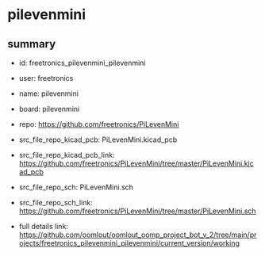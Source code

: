 # pilevenmini
 
## summary 
* id: freetronics_pilevenmini_pilevenmini
* user: freetronics
* name: pilevenmini
* board: pilevenmini
* repo: https://github.com/freetronics/PiLevenMini
* src_file_repo_kicad_pcb: PiLevenMini.kicad_pcb
* src_file_repo_kicad_pcb_link: https://github.com/freetronics/PiLevenMini/tree/master/PiLevenMini.kicad_pcb


* src_file_repo_sch: PiLevenMini.sch
* src_file_repo_sch_link: https://github.com/freetronics/PiLevenMini/tree/master/PiLevenMini.sch
* full details link: https://github.com/oomlout/oomlout_oomp_project_bot_v_2/tree/main/projects/freetronics_pilevenmini_pilevenmini/current_version/working  






